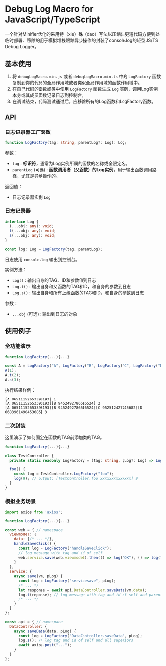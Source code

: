# Debug Log Macro for JavaScript/TypeScript

一个针对Minifier优化的采用特（xie）殊（dao）写法以压缩出更短代码方便到处临时部署、移除的用于模拟堆栈跟踪异步操作的封装了console.log的轻型JS/TS Debug Logger。

## 基本使用

1. 将 `debugLogMacro.min.js` 或者 `debugLogMacro.min.ts` 中的 `LogFactory` 函数复制到你的代码的全局作用域或者类似全局作用域的函数作用域中。
2. 在自己代码的函数或类中使用 `LogFactory` 函数生成 `Log` 实例，调用Log实例本身或其成员函数记录日志到控制台。
3. 在调试结束，代码测试通过后，应移除所有的Log函数和LogFactory函数。

## API

### 日志记录器工厂函数

```ts
function LogFactory(tag: string, parentLog?: Log): Log; 
```

参数：

- `tag` : **标识符**，通常为Log实例所属的函数的名称或全限定名。
- `parentLog` (可选) : **函数调用者（父函数）的Log实例**，用于输出函数调用路径，尤其是异步操作的。

返回值：

- 日志记录器实例 `Log`

### 日志记录器

```ts
interface Log {
  (...obj: any): void;
  t(...obj: any): void;
  s(...obj: any): void;
}
```
```ts
const log: Log = LogFactory(tag, parentLog);
```
日志使用 `console.log` 输出到控制台。

实例方法：

- `Log()` : 输出自身的TAG、ID和参数值到日志
- `Log.t()` : 输出自身和父函数的TAG和ID，和自身的参数到日志
- `Log.s()` : 输出自身和所有上级函数的TAG和ID，和自身的参数到日志

参数：

- `...obj` (可选) : 输出到日志的对象

## 使用例子

### 全功能演示

```js
function LogFactory(...){...}

const A = LogFactory("A", LogFactory("B", LogFactory("C", LogFactory("D"))));
A(1);
A.t(2);
A.s(3);
```

执行结果样例：

```log
[A 06511152653393193] 1
[A 06511152653393193][B 9452492786516524] 2
[A 06511152653393193][B 9452492786516524][C 952512427745682][D 6683961490453685] 3
```

### 二次封装

这里演示了如何固定在函数的TAG前添加类的TAG。

```ts
function LogFactory(...){...}

class TestController {
  private static readonly LogFactory = (tag: string, pLog?: Log) => LogFactory(`TestController.${tag}`, pLog);

  foo() {
    const log = TestController.LogFactory("foo");
    log(9); // output: [TestController.foo xxxxxxxxxxxxxx] 9
  }
}
```

### 模拟业务场景

```js
import axios from 'axios';

function LogFactory(...){...}

const web = { // namespace
  viewmodel: {
    data: {/* ... */},
    handleSaveClick() {
      const log = LogFactory("handleSaveClick");
      // log message with tag and id of self
      web.service.save(web.viewmodel).then(() => log("OK"), () => log("Failed"));
    }
  },
  service: {
    async save(vm, pLog) {
      const log = LogFactory("servicesave", pLog);
      /* ... */
      let response = await api.DataController.saveData(vm.data);
      log.t(reponse); // log message with tag and id of self and parent
      /* ... */
    }
  }
};

const api = { // namespace
  DataController: {
    async saveData(data, pLog) {
      const log = LogFactory("DataController.saveData", pLog);
      log.s(); // log tag and id of self and all superiors
      await axios.post("...");
    }
  }
};
```